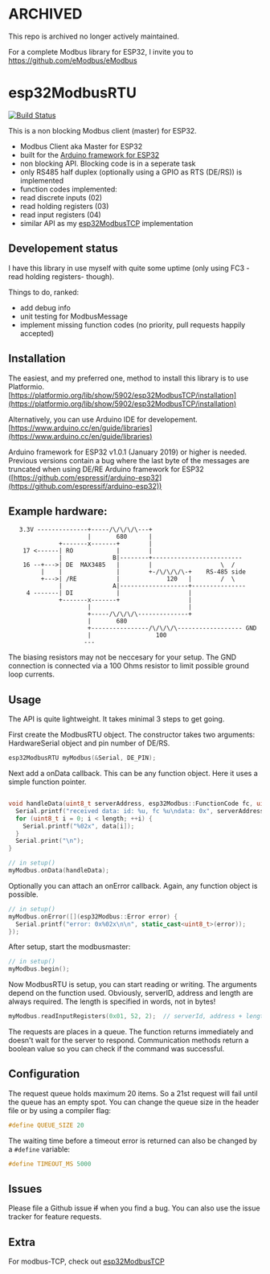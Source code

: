 # ARCHIVED

This repo is archived no longer actively maintained.

For a complete Modbus library for ESP32, I invite you to https://github.com/eModbus/eModbus

# esp32ModbusRTU

[![Build Status](https://travis-ci.com/bertmelis/esp32ModbusRTU.svg?branch=master)](https://travis-ci.com/bertmelis/esp32ModbusRTU)

This is a non blocking Modbus client (master) for ESP32.

-  Modbus Client aka Master for ESP32
-  built for the [Arduino framework for ESP32](https://github.com/espressif/arduino-esp32)
-  non blocking API. Blocking code is in a seperate task
-  only RS485 half duplex (optionally using a GPIO as RTS (DE/RS)) is implemented
-  function codes implemented:
  -  read discrete inputs (02)
  -  read holding registers (03)
  -  read input registers (04)
-  similar API as my [esp32ModbusTCP](https://github.com/bertmelis/esp32ModbusTCP) implementation

## Developement status

I have this library in use myself with quite some uptime (only using FC3 -read holding registers- though).

Things to do, ranked:

-  add debug info
-  unit testing for ModbusMessage
-  implement missing function codes (no priority, pull requests happily accepted)

## Installation

The easiest, and my preferred one, method to install this library is to use Platformio.
[https://platformio.org/lib/show/5902/esp32ModbusTCP/installation](https://platformio.org/lib/show/5902/esp32ModbusTCP/installation)

Alternatively, you can use Arduino IDE for developement.
[https://www.arduino.cc/en/guide/libraries](https://www.arduino.cc/en/guide/libraries)

Arduino framework for ESP32 v1.0.1 (January 2019) or higher is needed. Previous versions contain a bug where the last byte of the messages are truncated when using DE/RE
Arduino framework for ESP32 ([https://github.com/espressif/arduino-esp32](https://github.com/espressif/arduino-esp32))

## Example hardware:

```ASCII
   3.3V --------------+-----/\/\/\/\---+
                      |       680      |
              +-------x-------+        |
    17 <------| RO            |        |
              |              B|--------+-------------------------
    16 --+--->| DE  MAX3485   |        |                   \  /
         |    |               |        +-/\/\/\/\-+    RS-485 side
         +--->| /RE           |             120   |        /  \
              |              A|-------------------+---------------
     4 -------| DI            |                   |
              +-------x-------+                   |
                      |                           |
                      +-----/\/\/\/\--------------+
                      |       680
                      +----------------/\/\/\/\------------------ GND
                      |                  100
                     ---
```

The biasing resistors may not be neccesary for your setup. The GND connection
is connected via a 100 Ohms resistor to limit possible ground loop currents.

## Usage

The API is quite lightweight. It takes minimal 3 steps to get going.

First create the ModbusRTU object. The constructor takes two arguments: HardwareSerial object and pin number of DE/RS.

```C++
esp32ModbusRTU myModbus(&Serial, DE_PIN);
```

Next add a onData callback. This can be any function object. Here it uses a simple function pointer.

```C++

void handleData(uint8_t serverAddress, esp32Modbus::FunctionCode fc, uint8_t* data, size_t length) {
  Serial.printf("received data: id: %u, fc %u\ndata: 0x", serverAddress, fc);
  for (uint8_t i = 0; i < length; ++i) {
    Serial.printf("%02x", data[i]);
  }
  Serial.print("\n");
}

// in setup()
myModbus.onData(handleData);
```

Optionally you can attach an onError callback. Again, any function object is possible.

```C++
// in setup()
myModbus.onError([](esp32Modbus::Error error) {
  Serial.printf("error: 0x%02x\n\n", static_cast<uint8_t>(error));
});
```

After setup, start the modbusmaster:

```C++
// in setup()
myModbus.begin();
```

Now ModbusRTU is setup, you can start reading or writing. The arguments depend on the function used. Obviously, serverID, address and length are always required. The length is specified in words, not in bytes!

```C++
myModbus.readInputRegisters(0x01, 52, 2);  // serverId, address + length
```

The requests are places in a queue. The function returns immediately and doesn't wait for the server to respond.
Communication methods return a boolean value so you can check if the command was successful.

## Configuration

The request queue holds maximum 20 items. So a 21st request will fail until the queue has an empty spot. You can change the queue size in the header file or by using a compiler flag:

```C++
#define QUEUE_SIZE 20
```

The waiting time before a timeout error is returned can also be changed by a `#define` variable:

```C++
#define TIMEOUT_MS 5000
```

## Issues

Please file a Github issue ~~if~~ when you find a bug. You can also use the issue tracker for feature requests.

## Extra

For modbus-TCP, check out [esp32ModbusTCP](https://github.com/bertmelis/esp32ModbusTCP)
